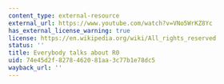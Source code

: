 ```yaml
---
content_type: external-resource
external_url: https://www.youtube.com/watch?v=VNo5WrKZ8Yc
has_external_license_warning: true
license: https://en.wikipedia.org/wiki/All_rights_reserved
status: ''
title: Everybody talks about R0
uid: 74e45d2f-8278-4620-81aa-3c77b1e78dc5
wayback_url: ''
---
```

